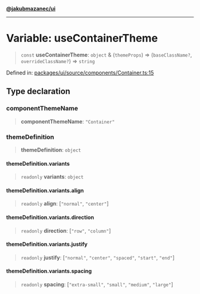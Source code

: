 [**@jakubmazanec/ui**](../README.md)

---

# Variable: useContainerTheme

> `const` **useContainerTheme**: `object` & (`themeProps`) => (`baseClassName?`,
> `overrideClassName?`) => `string`

Defined in:
[packages/ui/source/components/Container.ts:15](https://github.com/jakubmazanec/tools/blob/a1a5edf56256b0aa4e209cc73bc7a07f5d7fc236/packages/ui/source/components/Container.ts#L15)

## Type declaration

### componentThemeName

> **componentThemeName**: `"Container"`

### themeDefinition

> **themeDefinition**: `object`

#### themeDefinition.variants

> `readonly` **variants**: `object`

#### themeDefinition.variants.align

> `readonly` **align**: \[`"normal"`, `"center"`\]

#### themeDefinition.variants.direction

> `readonly` **direction**: \[`"row"`, `"column"`\]

#### themeDefinition.variants.justify

> `readonly` **justify**: \[`"normal"`, `"center"`, `"spaced"`, `"start"`, `"end"`\]

#### themeDefinition.variants.spacing

> `readonly` **spacing**: \[`"extra-small"`, `"small"`, `"medium"`, `"large"`\]
